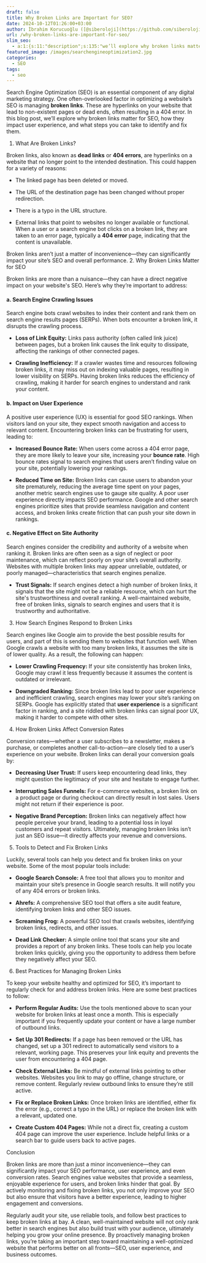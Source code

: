 ```yaml
---
draft: false
title: Why Broken Links are Important for SEO?
date: 2024-10-12T01:26:00+03:00
author: İbrahim Korucuoğlu ([@siberoloji](https://github.com/siberoloji))
url: /why-broken-links-are-important-for-seo/
slim_seo:
  - a:1:{s:11:"description";s:135:"we’ll explore why broken links matter for SEO, how they impact user experience, and what steps you can take to identify and fix them.";}
featured_image: /images/searchengineoptimization2.jpg
categories:
  - SEO
tags:
  - seo
---
```

Search Engine Optimization (SEO) is an essential component of any digital marketing strategy. One often-overlooked factor in optimizing a website’s SEO is managing **broken links**. These are hyperlinks on your website that lead to non-existent pages or dead ends, often resulting in a 404 error. In this blog post, we’ll explore why broken links matter for SEO, how they impact user experience, and what steps you can take to identify and fix them.

1. What Are Broken Links?

Broken links, also known as **dead links** or **404 errors**, are hyperlinks on a website that no longer point to the intended destination. This could happen for a variety of reasons:
* The linked page has been deleted or moved.

* The URL of the destination page has been changed without proper redirection.

* There is a typo in the URL structure.

* External links that point to websites no longer available or functional.
When a user or a search engine bot clicks on a broken link, they are taken to an error page, typically a **404 error** page, indicating that the content is unavailable.

Broken links aren’t just a matter of inconvenience—they can significantly impact your site’s SEO and overall performance.
2. Why Broken Links Matter for SEO

Broken links are more than a nuisance—they can have a direct negative impact on your website's SEO. Here’s why they’re important to address:
#### a. Search Engine Crawling Issues

Search engine bots crawl websites to index their content and rank them on search engine results pages (SERPs). When bots encounter a broken link, it disrupts the crawling process.
* **Loss of Link Equity:** Links pass authority (often called link juice) between pages, but a broken link causes the link equity to dissipate, affecting the rankings of other connected pages.

* **Crawling Inefficiency:** If a crawler wastes time and resources following broken links, it may miss out on indexing valuable pages, resulting in lower visibility on SERPs.
Having broken links reduces the efficiency of crawling, making it harder for search engines to understand and rank your content.
#### b. Impact on User Experience

A positive user experience (UX) is essential for good SEO rankings. When visitors land on your site, they expect smooth navigation and access to relevant content. Encountering broken links can be frustrating for users, leading to:
* **Increased Bounce Rate:** When users come across a 404 error page, they are more likely to leave your site, increasing your **bounce rate**. High bounce rates signal to search engines that users aren’t finding value on your site, potentially lowering your rankings.

* **Reduced Time on Site:** Broken links can cause users to abandon your site prematurely, reducing the average time spent on your pages, another metric search engines use to gauge site quality.
A poor user experience directly impacts SEO performance. Google and other search engines prioritize sites that provide seamless navigation and content access, and broken links create friction that can push your site down in rankings.
#### c. Negative Effect on Site Authority

Search engines consider the credibility and authority of a website when ranking it. Broken links are often seen as a sign of neglect or poor maintenance, which can reflect poorly on your site’s overall authority. Websites with multiple broken links may appear unreliable, outdated, or poorly managed—characteristics that search engines penalize.
* **Trust Signals:** If search engines detect a high number of broken links, it signals that the site might not be a reliable resource, which can hurt the site's trustworthiness and overall ranking.
A well-maintained website, free of broken links, signals to search engines and users that it is trustworthy and authoritative.
3. How Search Engines Respond to Broken Links

Search engines like Google aim to provide the best possible results for users, and part of this is sending them to websites that function well. When Google crawls a website with too many broken links, it assumes the site is of lower quality. As a result, the following can happen:
* **Lower Crawling Frequency:** If your site consistently has broken links, Google may crawl it less frequently because it assumes the content is outdated or irrelevant.

* **Downgraded Ranking:** Since broken links lead to poor user experience and inefficient crawling, search engines may lower your site’s ranking on SERPs.
Google has explicitly stated that **user experience** is a significant factor in ranking, and a site riddled with broken links can signal poor UX, making it harder to compete with other sites.
4. How Broken Links Affect Conversion Rates

Conversion rates—whether a user subscribes to a newsletter, makes a purchase, or completes another call-to-action—are closely tied to a user’s experience on your website. Broken links can derail your conversion goals by:
* **Decreasing User Trust:** If users keep encountering dead links, they might question the legitimacy of your site and hesitate to engage further.

* **Interrupting Sales Funnels:** For e-commerce websites, a broken link on a product page or during checkout can directly result in lost sales. Users might not return if their experience is poor.

* **Negative Brand Perception:** Broken links can negatively affect how people perceive your brand, leading to a potential loss in loyal customers and repeat visitors.
Ultimately, managing broken links isn’t just an SEO issue—it directly affects your revenue and conversions.
5. Tools to Detect and Fix Broken Links

Luckily, several tools can help you detect and fix broken links on your website. Some of the most popular tools include:
* **Google Search Console:** A free tool that allows you to monitor and maintain your site’s presence in Google search results. It will notify you of any 404 errors or broken links.

* **Ahrefs:** A comprehensive SEO tool that offers a site audit feature, identifying broken links and other SEO issues.

* **Screaming Frog:** A powerful SEO tool that crawls websites, identifying broken links, redirects, and other issues.

* **Dead Link Checker:** A simple online tool that scans your site and provides a report of any broken links.
These tools can help you locate broken links quickly, giving you the opportunity to address them before they negatively affect your SEO.
6. Best Practices for Managing Broken Links

To keep your website healthy and optimized for SEO, it’s important to regularly check for and address broken links. Here are some best practices to follow:
* **Perform Regular Audits:** Use the tools mentioned above to scan your website for broken links at least once a month. This is especially important if you frequently update your content or have a large number of outbound links.

* **Set Up 301 Redirects:** If a page has been removed or the URL has changed, set up a 301 redirect to automatically send visitors to a relevant, working page. This preserves your link equity and prevents the user from encountering a 404 page.

* **Check External Links:** Be mindful of external links pointing to other websites. Websites you link to may go offline, change structure, or remove content. Regularly review outbound links to ensure they’re still active.

* **Fix or Replace Broken Links:** Once broken links are identified, either fix the error (e.g., correct a typo in the URL) or replace the broken link with a relevant, updated one.

* **Create Custom 404 Pages:** While not a direct fix, creating a custom 404 page can improve the user experience. Include helpful links or a search bar to guide users back to active pages.

Conclusion

Broken links are more than just a minor inconvenience—they can significantly impact your SEO performance, user experience, and even conversion rates. Search engines value websites that provide a seamless, enjoyable experience for users, and broken links hinder that goal. By actively monitoring and fixing broken links, you not only improve your SEO but also ensure that visitors have a better experience, leading to higher engagement and conversions.

Regularly audit your site, use reliable tools, and follow best practices to keep broken links at bay. A clean, well-maintained website will not only rank better in search engines but also build trust with your audience, ultimately helping you grow your online presence.
By proactively managing broken links, you’re taking an important step toward maintaining a well-optimized website that performs better on all fronts—SEO, user experience, and business outcomes.
